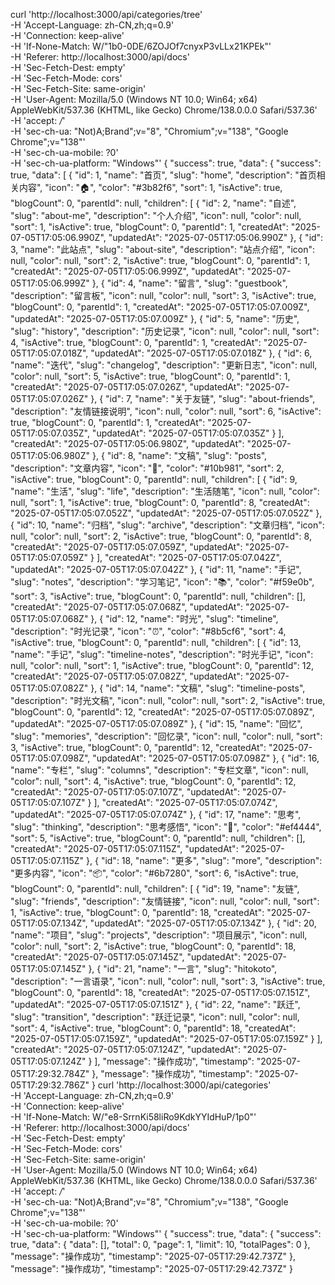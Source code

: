 curl 'http://localhost:3000/api/categories/tree' \
  -H 'Accept-Language: zh-CN,zh;q=0.9' \
  -H 'Connection: keep-alive' \
  -H 'If-None-Match: W/"1b0-0DE/6ZOJOf7cnyxP3vLLx21KPEk"' \
  -H 'Referer: http://localhost:3000/api/docs' \
  -H 'Sec-Fetch-Dest: empty' \
  -H 'Sec-Fetch-Mode: cors' \
  -H 'Sec-Fetch-Site: same-origin' \
  -H 'User-Agent: Mozilla/5.0 (Windows NT 10.0; Win64; x64) AppleWebKit/537.36 (KHTML, like Gecko) Chrome/138.0.0.0 Safari/537.36' \
  -H 'accept: */*' \
  -H 'sec-ch-ua: "Not)A;Brand";v="8", "Chromium";v="138", "Google Chrome";v="138"' \
  -H 'sec-ch-ua-mobile: ?0' \
  -H 'sec-ch-ua-platform: "Windows"'
  {
    "success": true,
    "data": {
        "success": true,
        "data": [
            {
                "id": 1,
                "name": "首页",
                "slug": "home",
                "description": "首页相关内容",
                "icon": "🏠",
                "color": "#3b82f6",
                "sort": 1,
                "isActive": true,
                "blogCount": 0,
                "parentId": null,
                "children": [
                    {
                        "id": 2,
                        "name": "自述",
                        "slug": "about-me",
                        "description": "个人介绍",
                        "icon": null,
                        "color": null,
                        "sort": 1,
                        "isActive": true,
                        "blogCount": 0,
                        "parentId": 1,
                        "createdAt": "2025-07-05T17:05:06.990Z",
                        "updatedAt": "2025-07-05T17:05:06.990Z"
                    },
                    {
                        "id": 3,
                        "name": "此站点",
                        "slug": "about-site",
                        "description": "站点介绍",
                        "icon": null,
                        "color": null,
                        "sort": 2,
                        "isActive": true,
                        "blogCount": 0,
                        "parentId": 1,
                        "createdAt": "2025-07-05T17:05:06.999Z",
                        "updatedAt": "2025-07-05T17:05:06.999Z"
                    },
                    {
                        "id": 4,
                        "name": "留言",
                        "slug": "guestbook",
                        "description": "留言板",
                        "icon": null,
                        "color": null,
                        "sort": 3,
                        "isActive": true,
                        "blogCount": 0,
                        "parentId": 1,
                        "createdAt": "2025-07-05T17:05:07.009Z",
                        "updatedAt": "2025-07-05T17:05:07.009Z"
                    },
                    {
                        "id": 5,
                        "name": "历史",
                        "slug": "history",
                        "description": "历史记录",
                        "icon": null,
                        "color": null,
                        "sort": 4,
                        "isActive": true,
                        "blogCount": 0,
                        "parentId": 1,
                        "createdAt": "2025-07-05T17:05:07.018Z",
                        "updatedAt": "2025-07-05T17:05:07.018Z"
                    },
                    {
                        "id": 6,
                        "name": "迭代",
                        "slug": "changelog",
                        "description": "更新日志",
                        "icon": null,
                        "color": null,
                        "sort": 5,
                        "isActive": true,
                        "blogCount": 0,
                        "parentId": 1,
                        "createdAt": "2025-07-05T17:05:07.026Z",
                        "updatedAt": "2025-07-05T17:05:07.026Z"
                    },
                    {
                        "id": 7,
                        "name": "关于友链",
                        "slug": "about-friends",
                        "description": "友情链接说明",
                        "icon": null,
                        "color": null,
                        "sort": 6,
                        "isActive": true,
                        "blogCount": 0,
                        "parentId": 1,
                        "createdAt": "2025-07-05T17:05:07.035Z",
                        "updatedAt": "2025-07-05T17:05:07.035Z"
                    }
                ],
                "createdAt": "2025-07-05T17:05:06.980Z",
                "updatedAt": "2025-07-05T17:05:06.980Z"
            },
            {
                "id": 8,
                "name": "文稿",
                "slug": "posts",
                "description": "文章内容",
                "icon": "📝",
                "color": "#10b981",
                "sort": 2,
                "isActive": true,
                "blogCount": 0,
                "parentId": null,
                "children": [
                    {
                        "id": 9,
                        "name": "生活",
                        "slug": "life",
                        "description": "生活随笔",
                        "icon": null,
                        "color": null,
                        "sort": 1,
                        "isActive": true,
                        "blogCount": 0,
                        "parentId": 8,
                        "createdAt": "2025-07-05T17:05:07.052Z",
                        "updatedAt": "2025-07-05T17:05:07.052Z"
                    },
                    {
                        "id": 10,
                        "name": "归档",
                        "slug": "archive",
                        "description": "文章归档",
                        "icon": null,
                        "color": null,
                        "sort": 2,
                        "isActive": true,
                        "blogCount": 0,
                        "parentId": 8,
                        "createdAt": "2025-07-05T17:05:07.059Z",
                        "updatedAt": "2025-07-05T17:05:07.059Z"
                    }
                ],
                "createdAt": "2025-07-05T17:05:07.042Z",
                "updatedAt": "2025-07-05T17:05:07.042Z"
            },
            {
                "id": 11,
                "name": "手记",
                "slug": "notes",
                "description": "学习笔记",
                "icon": "📚",
                "color": "#f59e0b",
                "sort": 3,
                "isActive": true,
                "blogCount": 0,
                "parentId": null,
                "children": [],
                "createdAt": "2025-07-05T17:05:07.068Z",
                "updatedAt": "2025-07-05T17:05:07.068Z"
            },
            {
                "id": 12,
                "name": "时光",
                "slug": "timeline",
                "description": "时光记录",
                "icon": "⏰",
                "color": "#8b5cf6",
                "sort": 4,
                "isActive": true,
                "blogCount": 0,
                "parentId": null,
                "children": [
                    {
                        "id": 13,
                        "name": "手记",
                        "slug": "timeline-notes",
                        "description": "时光手记",
                        "icon": null,
                        "color": null,
                        "sort": 1,
                        "isActive": true,
                        "blogCount": 0,
                        "parentId": 12,
                        "createdAt": "2025-07-05T17:05:07.082Z",
                        "updatedAt": "2025-07-05T17:05:07.082Z"
                    },
                    {
                        "id": 14,
                        "name": "文稿",
                        "slug": "timeline-posts",
                        "description": "时光文稿",
                        "icon": null,
                        "color": null,
                        "sort": 2,
                        "isActive": true,
                        "blogCount": 0,
                        "parentId": 12,
                        "createdAt": "2025-07-05T17:05:07.089Z",
                        "updatedAt": "2025-07-05T17:05:07.089Z"
                    },
                    {
                        "id": 15,
                        "name": "回忆",
                        "slug": "memories",
                        "description": "回忆录",
                        "icon": null,
                        "color": null,
                        "sort": 3,
                        "isActive": true,
                        "blogCount": 0,
                        "parentId": 12,
                        "createdAt": "2025-07-05T17:05:07.098Z",
                        "updatedAt": "2025-07-05T17:05:07.098Z"
                    },
                    {
                        "id": 16,
                        "name": "专栏",
                        "slug": "columns",
                        "description": "专栏文章",
                        "icon": null,
                        "color": null,
                        "sort": 4,
                        "isActive": true,
                        "blogCount": 0,
                        "parentId": 12,
                        "createdAt": "2025-07-05T17:05:07.107Z",
                        "updatedAt": "2025-07-05T17:05:07.107Z"
                    }
                ],
                "createdAt": "2025-07-05T17:05:07.074Z",
                "updatedAt": "2025-07-05T17:05:07.074Z"
            },
            {
                "id": 17,
                "name": "思考",
                "slug": "thinking",
                "description": "思考感悟",
                "icon": "💭",
                "color": "#ef4444",
                "sort": 5,
                "isActive": true,
                "blogCount": 0,
                "parentId": null,
                "children": [],
                "createdAt": "2025-07-05T17:05:07.115Z",
                "updatedAt": "2025-07-05T17:05:07.115Z"
            },
            {
                "id": 18,
                "name": "更多",
                "slug": "more",
                "description": "更多内容",
                "icon": "📦",
                "color": "#6b7280",
                "sort": 6,
                "isActive": true,
                "blogCount": 0,
                "parentId": null,
                "children": [
                    {
                        "id": 19,
                        "name": "友链",
                        "slug": "friends",
                        "description": "友情链接",
                        "icon": null,
                        "color": null,
                        "sort": 1,
                        "isActive": true,
                        "blogCount": 0,
                        "parentId": 18,
                        "createdAt": "2025-07-05T17:05:07.134Z",
                        "updatedAt": "2025-07-05T17:05:07.134Z"
                    },
                    {
                        "id": 20,
                        "name": "项目",
                        "slug": "projects",
                        "description": "项目展示",
                        "icon": null,
                        "color": null,
                        "sort": 2,
                        "isActive": true,
                        "blogCount": 0,
                        "parentId": 18,
                        "createdAt": "2025-07-05T17:05:07.145Z",
                        "updatedAt": "2025-07-05T17:05:07.145Z"
                    },
                    {
                        "id": 21,
                        "name": "一言",
                        "slug": "hitokoto",
                        "description": "一言语录",
                        "icon": null,
                        "color": null,
                        "sort": 3,
                        "isActive": true,
                        "blogCount": 0,
                        "parentId": 18,
                        "createdAt": "2025-07-05T17:05:07.151Z",
                        "updatedAt": "2025-07-05T17:05:07.151Z"
                    },
                    {
                        "id": 22,
                        "name": "跃迁",
                        "slug": "transition",
                        "description": "跃迁记录",
                        "icon": null,
                        "color": null,
                        "sort": 4,
                        "isActive": true,
                        "blogCount": 0,
                        "parentId": 18,
                        "createdAt": "2025-07-05T17:05:07.159Z",
                        "updatedAt": "2025-07-05T17:05:07.159Z"
                    }
                ],
                "createdAt": "2025-07-05T17:05:07.124Z",
                "updatedAt": "2025-07-05T17:05:07.124Z"
            }
        ],
        "message": "操作成功",
        "timestamp": "2025-07-05T17:29:32.784Z"
    },
    "message": "操作成功",
    "timestamp": "2025-07-05T17:29:32.786Z"
}
curl 'http://localhost:3000/api/categories' \
  -H 'Accept-Language: zh-CN,zh;q=0.9' \
  -H 'Connection: keep-alive' \
  -H 'If-None-Match: W/"e8-SrrnKi58liRo9KdkYYIdHuP/1p0"' \
  -H 'Referer: http://localhost:3000/api/docs' \
  -H 'Sec-Fetch-Dest: empty' \
  -H 'Sec-Fetch-Mode: cors' \
  -H 'Sec-Fetch-Site: same-origin' \
  -H 'User-Agent: Mozilla/5.0 (Windows NT 10.0; Win64; x64) AppleWebKit/537.36 (KHTML, like Gecko) Chrome/138.0.0.0 Safari/537.36' \
  -H 'accept: */*' \
  -H 'sec-ch-ua: "Not)A;Brand";v="8", "Chromium";v="138", "Google Chrome";v="138"' \
  -H 'sec-ch-ua-mobile: ?0' \
  -H 'sec-ch-ua-platform: "Windows"'
  {
    "success": true,
    "data": {
        "success": true,
        "data": {
            "data": [],
            "total": 0,
            "page": 1,
            "limit": 10,
            "totalPages": 0
        },
        "message": "操作成功",
        "timestamp": "2025-07-05T17:29:42.737Z"
    },
    "message": "操作成功",
    "timestamp": "2025-07-05T17:29:42.737Z"
}